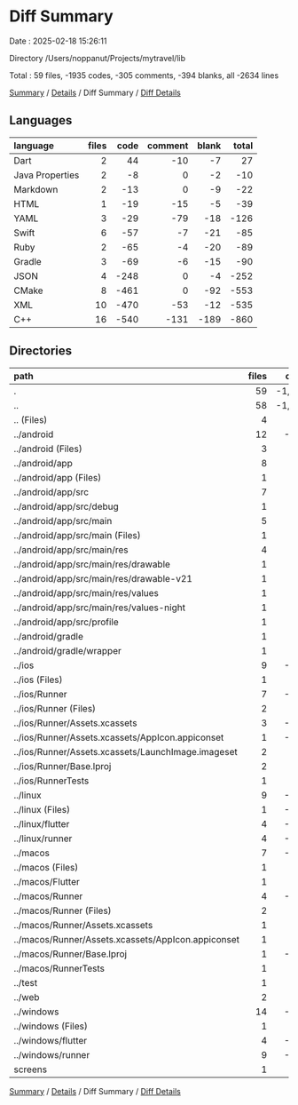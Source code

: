 # Diff Summary

Date : 2025-02-18 15:26:11

Directory /Users/noppanut/Projects/mytravel/lib

Total : 59 files,  -1935 codes, -305 comments, -394 blanks, all -2634 lines

[Summary](results.md) / [Details](details.md) / Diff Summary / [Diff Details](diff-details.md)

## Languages
| language | files | code | comment | blank | total |
| :--- | ---: | ---: | ---: | ---: | ---: |
| Dart | 2 | 44 | -10 | -7 | 27 |
| Java Properties | 2 | -8 | 0 | -2 | -10 |
| Markdown | 2 | -13 | 0 | -9 | -22 |
| HTML | 1 | -19 | -15 | -5 | -39 |
| YAML | 3 | -29 | -79 | -18 | -126 |
| Swift | 6 | -57 | -7 | -21 | -85 |
| Ruby | 2 | -65 | -4 | -20 | -89 |
| Gradle | 3 | -69 | -6 | -15 | -90 |
| JSON | 4 | -248 | 0 | -4 | -252 |
| CMake | 8 | -461 | 0 | -92 | -553 |
| XML | 10 | -470 | -53 | -12 | -535 |
| C++ | 16 | -540 | -131 | -189 | -860 |

## Directories
| path | files | code | comment | blank | total |
| :--- | ---: | ---: | ---: | ---: | ---: |
| . | 59 | -1,935 | -305 | -394 | -2,634 |
| .. | 58 | -1,993 | -305 | -394 | -2,692 |
| .. (Files) | 4 | -39 | -79 | -25 | -143 |
| ../android | 12 | -143 | -57 | -26 | -226 |
| ../android (Files) | 3 | -40 | 0 | -9 | -49 |
| ../android/app | 8 | -98 | -57 | -16 | -171 |
| ../android/app (Files) | 1 | -32 | -6 | -7 | -45 |
| ../android/app/src | 7 | -66 | -51 | -9 | -126 |
| ../android/app/src/debug | 1 | -3 | -4 | -1 | -8 |
| ../android/app/src/main | 5 | -60 | -43 | -7 | -110 |
| ../android/app/src/main (Files) | 1 | -34 | -11 | -1 | -46 |
| ../android/app/src/main/res | 4 | -26 | -32 | -6 | -64 |
| ../android/app/src/main/res/drawable | 1 | -4 | -7 | -2 | -13 |
| ../android/app/src/main/res/drawable-v21 | 1 | -4 | -7 | -2 | -13 |
| ../android/app/src/main/res/values | 1 | -9 | -9 | -1 | -19 |
| ../android/app/src/main/res/values-night | 1 | -9 | -9 | -1 | -19 |
| ../android/app/src/profile | 1 | -3 | -4 | -1 | -8 |
| ../android/gradle | 1 | -5 | 0 | -1 | -6 |
| ../android/gradle/wrapper | 1 | -5 | 0 | -1 | -6 |
| ../ios | 9 | -261 | -7 | -23 | -291 |
| ../ios (Files) | 1 | -32 | -3 | -10 | -45 |
| ../ios/Runner | 7 | -222 | -2 | -9 | -233 |
| ../ios/Runner (Files) | 2 | -13 | 0 | -3 | -16 |
| ../ios/Runner/Assets.xcassets | 3 | -148 | 0 | -4 | -152 |
| ../ios/Runner/Assets.xcassets/AppIcon.appiconset | 1 | -122 | 0 | -1 | -123 |
| ../ios/Runner/Assets.xcassets/LaunchImage.imageset | 2 | -26 | 0 | -3 | -29 |
| ../ios/Runner/Base.lproj | 2 | -61 | -2 | -2 | -65 |
| ../ios/RunnerTests | 1 | -7 | -2 | -4 | -13 |
| ../linux | 9 | -325 | -37 | -92 | -454 |
| ../linux (Files) | 1 | -104 | 0 | -25 | -129 |
| ../linux/flutter | 4 | -105 | -9 | -27 | -141 |
| ../linux/runner | 4 | -116 | -28 | -40 | -184 |
| ../macos | 7 | -482 | -6 | -27 | -515 |
| ../macos (Files) | 1 | -33 | -1 | -10 | -44 |
| ../macos/Flutter | 1 | -8 | -3 | -4 | -15 |
| ../macos/Runner | 4 | -434 | 0 | -9 | -443 |
| ../macos/Runner (Files) | 2 | -23 | 0 | -7 | -30 |
| ../macos/Runner/Assets.xcassets | 1 | -68 | 0 | -1 | -69 |
| ../macos/Runner/Assets.xcassets/AppIcon.appiconset | 1 | -68 | 0 | -1 | -69 |
| ../macos/Runner/Base.lproj | 1 | -343 | 0 | -1 | -344 |
| ../macos/RunnerTests | 1 | -7 | -2 | -4 | -13 |
| ../test | 1 | -14 | -10 | -7 | -31 |
| ../web | 2 | -54 | -15 | -6 | -75 |
| ../windows | 14 | -675 | -94 | -188 | -957 |
| ../windows (Files) | 1 | -89 | 0 | -20 | -109 |
| ../windows/flutter | 4 | -124 | -9 | -29 | -162 |
| ../windows/runner | 9 | -462 | -85 | -139 | -686 |
| screens | 1 | 58 | 0 | 0 | 58 |

[Summary](results.md) / [Details](details.md) / Diff Summary / [Diff Details](diff-details.md)